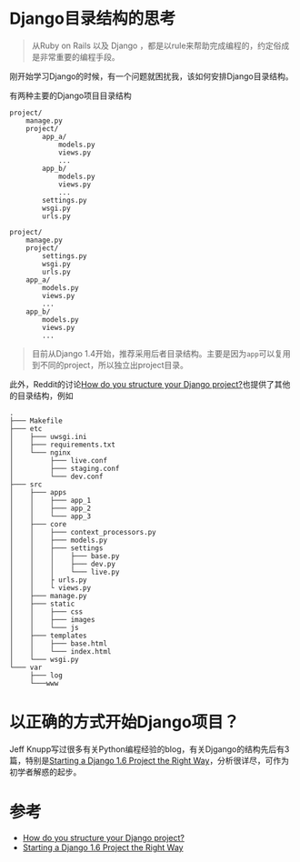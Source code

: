 # Django目录结构的思考

> 从Ruby on Rails 以及 Django ，都是以rule来帮助完成编程的，约定俗成是非常重要的编程手段。

刚开始学习Django的时候，有一个问题就困扰我，该如何安排Django目录结构。

有两种主要的Django项目目录结构

```
project/
    manage.py
    project/
        app_a/
            models.py
            views.py 
            ...
        app_b/
            models.py
            views.py 
            ...
        settings.py
        wsgi.py
        urls.py
```

```
project/
    manage.py
    project/
        settings.py
        wsgi.py
        urls.py
    app_a/
        models.py
        views.py 
        ...
    app_b/
        models.py
        views.py 
        ...
```

> 目前从Django 1.4开始，推荐采用后者目录结构。主要是因为`app`可以复用到不同的project，所以独立出project目录。

此外，Reddit的讨论[How do you structure your Django project?](https://www.reddit.com/r/django/comments/2tar4q/how_do_you_structure_your_django_project/)也提供了其他的目录结构，例如

```
.
├─── Makefile
├─── etc
│    ├─── uwsgi.ini
│    ├─── requirements.txt
│    └─── nginx
│         ├─── live.conf
│         ├─── staging.conf
│         └─── dev.conf
├─── src
│    ├─── apps
│    │    ├─── app_1
│    │    ├─── app_2
│    │    └─── app_3
│    ├─── core
│    │    ├─── context_processors.py
│    │    ├─── models.py
│    │    ├─── settings
│    │    │    ├─── base.py
│    │    │    ├─── dev.py
│    │    │    └─── live.py
│    │    ├ urls.py
│    │    └ views.py
│    ├─── manage.py
│    ├─── static
│    │    ├─── css
│    │    ├─── images
│    │    └─── js
│    ├─── templates
│    │    ├─── base.html
│    │    └─── index.html
│    └─── wsgi.py
└─── var
     ├─── log
     └───www
```

# 以正确的方式开始Django项目？

Jeff Knupp写过很多有关Python编程经验的blog，有关Djgango的结构先后有3篇，特别是[Starting a Django 1.6 Project the Right Way](https://jeffknupp.com/blog/2013/12/18/starting-a-django-16-project-the-right-way/)，分析很详尽，可作为初学者解惑的起步。

# 参考

* [How do you structure your Django project?](https://www.reddit.com/r/django/comments/2tar4q/how_do_you_structure_your_django_project/)
* [Starting a Django 1.6 Project the Right Way](https://jeffknupp.com/blog/2013/12/18/starting-a-django-16-project-the-right-way/)